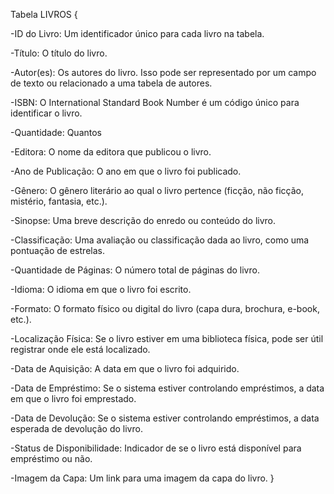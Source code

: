 Tabela LIVROS {
</p>-ID do Livro: Um identificador único para cada livro na tabela.
</p>-Título: O título do livro.
</p>-Autor(es): Os autores do livro. Isso pode ser representado por um campo de texto ou relacionado a uma tabela de autores.
</p>-ISBN: O International Standard Book Number é um código único para identificar o livro.
</p>-Quantidade: Quantos 
</p>-Editora: O nome da editora que publicou o livro.
</p>-Ano de Publicação: O ano em que o livro foi publicado.
</p>-Gênero: O gênero literário ao qual o livro pertence (ficção, não ficção, mistério, fantasia, etc.).
</p>-Sinopse: Uma breve descrição do enredo ou conteúdo do livro.
</p>-Classificação: Uma avaliação ou classificação dada ao livro, como uma pontuação de estrelas.
</p>-Quantidade de Páginas: O número total de páginas do livro.
</p>-Idioma: O idioma em que o livro foi escrito.
</p>-Formato: O formato físico ou digital do livro (capa dura, brochura, e-book, etc.).
</p>-Localização Física: Se o livro estiver em uma biblioteca física, pode ser útil registrar onde ele está localizado.
</p>-Data de Aquisição: A data em que o livro foi adquirido.
</p>-Data de Empréstimo: Se o sistema estiver controlando empréstimos, a data em que o livro foi emprestado.
</p>-Data de Devolução: Se o sistema estiver controlando empréstimos, a data esperada de devolução do livro.
</p>-Status de Disponibilidade: Indicador de se o livro está disponível para empréstimo ou não.
</p>-Imagem da Capa: Um link para uma imagem da capa do livro.
}
